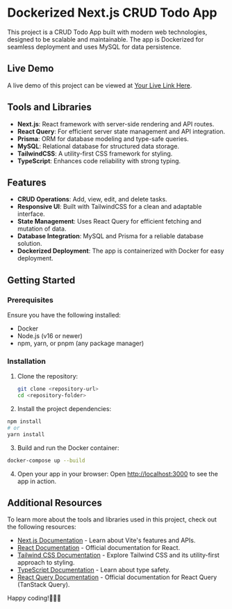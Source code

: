 # Dockerized Next.js CRUD Todo App

This project is a CRUD Todo App built with modern web technologies, designed to be scalable and maintainable. The app is Dockerized for seamless deployment and uses MySQL for data persistence.

## Live Demo

A live demo of this project can be viewed at [Your Live Link Here](https://your-link-here.com).

## Tools and Libraries

- **Next.js**: React framework with server-side rendering and API routes.
- **React Query**: For efficient server state management and API integration.
- **Prisma**: ORM for database modeling and type-safe queries.
- **MySQL**: Relational database for structured data storage.
- **TailwindCSS**: A utility-first CSS framework for styling.
- **TypeScript**: Enhances code reliability with strong typing.

## Features

- **CRUD Operations**: Add, view, edit, and delete tasks.
- **Responsive UI**: Built with TailwindCSS for a clean and adaptable interface.
- **State Management**: Uses React Query for efficient fetching and mutation of data.
- **Database Integration**: MySQL and Prisma for a reliable database solution.
- **Dockerized Deployment**: The app is containerized with Docker for easy deployment.

## Getting Started

### Prerequisites

Ensure you have the following installed:

- Docker
- Node.js (v16 or newer)
- npm, yarn, or pnpm (any package manager)

### Installation

1. Clone the repository:

   ```bash
   git clone <repository-url>
   cd <repository-folder>
    ```

2. Install the project dependencies:

```bash
npm install
# or
yarn install
```

3. Build and run the Docker container:

```bash
docker-compose up --build 
```

4. Open your app in your browser:
Open [http://localhost:3000](http://localhost:300) to see the app in action.

## Additional Resources

To learn more about the tools and libraries used in this project, check out the following resources:

- [Next.js Documentation](https://nextjs.org/) - Learn about Vite's features and APIs.
- [React Documentation](https://reactjs.org/) - Official documentation for React.
- [Tailwind CSS Documentation](https://tailwindcss.com/docs) - Explore Tailwind CSS and its utility-first approach to styling.
- [TypeScript Documentation](https://www.typescriptlang.org/) - Learn about type safety.
- [React Query Documentation](https://tanstack.com/query/latest/docs/framework/react/overview) -  Official documentation for React Query (TanStack Query). 


Happy coding!🎉🎉🎉